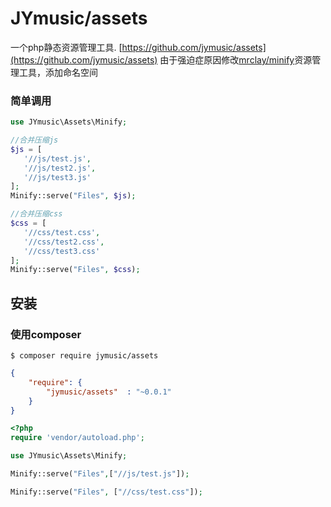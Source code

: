 # JYmusic/assets


一个php静态资源管理工具. [https://github.com/jymusic/assets](https://github.com/jymusic/assets)
由于强迫症原因修改[mrclay/minify](https://github.com/mrclay/minify)资源管理工具，添加命名空间

### 简单调用

```php
use JYmusic\Assets\Minify;

//合并压缩js
$js = [
   '//js/test.js',
   '//js/test2.js',
   '//js/test3.js'
];
Minify::serve("Files", $js);

//合并压缩css
$css = [
   '//css/test.css',
   '//css/test2.css',
   '//css/test3.css'
];
Minify::serve("Files", $css);


```

## 安装

### 使用composer

```
$ composer require jymusic/assets

```

```json
{
    "require": {
        "jymusic/assets"  : "~0.0.1"
    }
}
```

```php
<?php
require 'vendor/autoload.php';

use JYmusic\Assets\Minify;

Minify::serve("Files",["//js/test.js"]);

Minify::serve("Files", ["//css/test.css"]);
```

